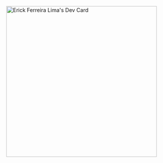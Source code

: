<a href="https://app.daily.dev/ErickFLM"><img src="https://api.daily.dev/devcards/f1fe935100e0422f8f78f0e63efeb751.png?r=d6b" width="400" alt="Erick Ferreira Lima's Dev Card"/></a>
